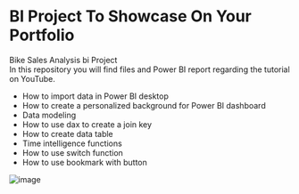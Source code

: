 # BI Project To Showcase On Your Portfolio <br>
Bike Sales Analysis bi Project <br>
In this repository you will find files and Power BI report regarding the tutorial on YouTube. <br>

- How to import data in Power BI desktop
- How to create a personalized background for Power BI dashboard
- Data modeling
- How to use dax to create a join key 
- How to create data table 
- Time intelligence functions
- How to use switch function 
- How to use bookmark with button

![image](https://github.com/ibritics/BI_Project/assets/90762709/765ca21e-fca3-4773-bd09-18d8e06328ae)
